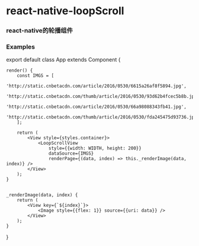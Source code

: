 # react-native-loopScroll
### react-native的轮播组件


### Examples

export default class App extends Component {

    render() {
        const IMGS = [
            'http://static.cnbetacdn.com/article/2016/0530/6615a26af8f5894.jpg',
            'http://static.cnbetacdn.com/thumb/article/2016/0530/93d62b4fcec5b8b.jpg_600x600.jpg',
            'http://static.cnbetacdn.com/article/2016/0530/66a98088343fb41.jpg',
            'http://static.cnbetacdn.com/thumb/article/2016/0530/fda245475d93736.jpg_600x600.jpg'
        ];

        return (
            <View style={styles.container}>
                <LoopScrollView
                    style={{width: WIDTH, height: 200}}
                    dataSource={IMGS}
                    renderPage={(data, index) => this._renderImage(data, index)} />
            </View>
        );
    }


    _renderImage(data, index) {
        return (
            <View key={`${index}`}>
                <Image style={{flex: 1}} source={{uri: data}} />
            </View>
        );
    }
}

